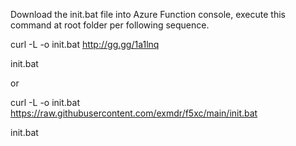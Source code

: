 Download the init.bat file into Azure Function console, execute this command at root folder per following sequence.

curl -L -o init.bat http://gg.gg/1a1lnq

init.bat


or


curl -L -o init.bat https://raw.githubusercontent.com/exmdr/f5xc/main/init.bat

init.bat
